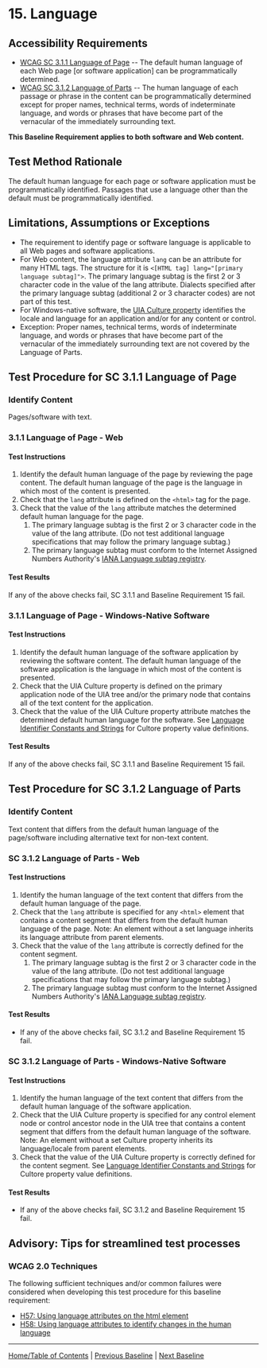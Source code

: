 # 15. Language
## Accessibility Requirements
* [WCAG SC 3.1.1 Language of Page](http://www.w3.org/TR/UNDERSTANDING-WCAG20/meaning-doc-lang-id.html) -- The default human language of each Web page [or software application] can be programmatically determined.
* [WCAG SC 3.1.2 Language of Parts](http://www.w3.org/TR/UNDERSTANDING-WCAG20/meaning-other-lang-id.html) -- The human language of each passage or phrase in the content can be programmatically determined except for proper names, technical terms, words of indeterminate language, and words or phrases that have become part of the vernacular of the immediately surrounding text. 

**This Baseline Requirement applies to both software and Web content.**

## Test Method Rationale
The default human language for each page or software application must be programmatically identified. Passages that use a language other than the default must be programmatically identified.

## Limitations, Assumptions or Exceptions
* The requirement to identify page or software language is applicable to all Web pages and software applications.
* For Web content, the language attribute `lang` can be an attribute for many HTML tags. The structure for it is `<[HTML tag] lang="[primary language subtag]">`. The primary language subtag is the first 2 or 3 character code in the value of the lang attribute. Dialects specified after the primary language subtag (additional 2 or 3 character codes) are not part of this test.
* For Windows-native software, the [UIA Culture property](https://msdn.microsoft.com/en-us/library/windows/desktop/ee684017(v=vs.85).aspx#UIA_CulturePropertyId) identifies the locale and language for an application and/or for any content or control.
* Exception: Proper names, technical terms, words of indeterminate language, and words or phrases that have become part of the vernacular of the immediately surrounding text are not covered by the Language of Parts.

## Test Procedure for SC 3.1.1 Language of Page
### Identify Content
Pages/software with text.

### 3.1.1 Language of Page - Web
#### Test Instructions
1. Identify the default human language of the page by reviewing the page content. The default human language of the page is the language in which most of the content is presented.
2. Check that the `lang` attribute is defined on the `<html>` tag for the page.
3. Check that the value of the `lang` attribute matches the determined default human language for the page.
    1. The primary language subtag is the first 2 or 3 character code in the value of the lang attribute. (Do not test additional language specifications that may follow the primary language subtag.)
    1. The primary language subtag must conform to the Internet Assigned Numbers Authority's [IANA Language subtag registry](http://www.iana.org/assignments/language-subtag-registry).  

#### Test Results
If any of the above checks fail, SC 3.1.1 and Baseline Requirement 15 fail.

### 3.1.1 Language of Page - Windows-Native Software
#### Test Instructions
1. Identify the default human language of the software application by reviewing the software content. The default human language of the software application is the language in which most of the content is presented.
2. Check that the UIA Culture property is defined on the primary application node of the UIA tree and/or the primary node that contains all of the text content for the application.
3. Check that the value of the UIA Culture property attribute matches the determined default human language for the software. See [Language Identifier Constants and Strings](https://msdn.microsoft.com/en-us/library/windows/desktop/dd318693(v=vs.85).aspx) for Cultore property value definitions.   

#### Test Results
If any of the above checks fail, SC 3.1.1 and Baseline Requirement 15 fail.

## Test Procedure for SC 3.1.2 Language of Parts
### Identify Content
Text content that differs from the default human language of the page/software including alternative text for non-text content.

### SC 3.1.2 Language of Parts - Web
#### Test Instructions
1. Identify the human language of the text content that differs from the default human language of the page.
2. Check that the `lang` attribute is specified for any `<html>` element that contains a content segment that differs from the default human language of the page. Note: An element without a set language inherits its language attribute from parent elements.
3. Check that the value of the `lang` attribute is correctly defined for the content segment.
    1. The primary language subtag is the first 2 or 3 character code in the value of the lang attribute. (Do not test additional language specifications that may follow the primary language subtag.)
    1. The primary language subtag must conform to the Internet Assigned Numbers Authority's [IANA Language subtag registry](http://www.iana.org/assignments/language-subtag-registry).

#### Test Results
* If any of the above checks fail, SC 3.1.2 and Baseline Requirement 15 fail.

### SC 3.1.2 Language of Parts - Windows-Native Software
#### Test Instructions
1. Identify the human language of the text content that differs from the default human language of the software application.
2. Check that the UIA Culture property is specified for any control element node or control ancestor node in the UIA tree that contains a content segment that differs from the default human language of the software. Note: An element without a set Culture property inherits its language/locale from parent elements.
3. Check that the value of the UIA Culture property is correctly defined for the content segment. See [Language Identifier Constants and Strings](https://msdn.microsoft.com/en-us/library/windows/desktop/dd318693(v=vs.85).aspx) for Cultore property value definitions.

#### Test Results
* If any of the above checks fail, SC 3.1.2 and Baseline Requirement 15 fail.

## Advisory: Tips for streamlined test processes

### WCAG 2.0 Techniques
The following sufficient techniques and/or common failures were considered when developing this test procedure for this baseline requirement:
* [H57: Using language attributes on the html element](https://www.w3.org/TR/WCAG20-TECHS/H57.html)
* [H58: Using language attributes to identify changes in the human language](https://www.w3.org/TR/WCAG20-TECHS/H58.html)

----------------------------------------
[Home/Table of Contents](index.md) | [Previous Baseline](14Links.md) | [Next Baseline](16AudioVideo.md)
